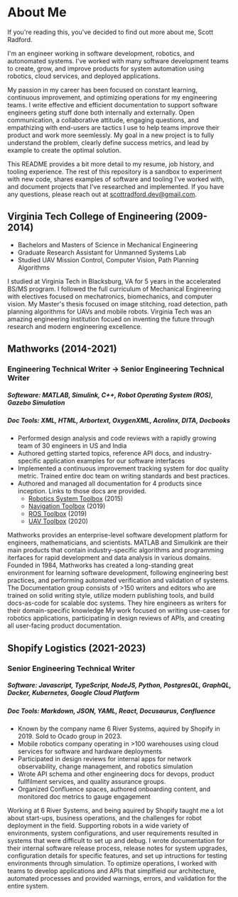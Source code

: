 # About Me 
If you're reading this, you've decided to find out more about me, Scott Radford.

I'm an engineer working in software development, robotics, and autonomated systems. I've worked with many software development teams to create, grow, and improve products for system automation using robotics, cloud services, and deployed applications.

My passion in my career has been focused on constant learning, continuous improvement, and optimizing operations for my engineering teams. 
I write effective and efficient documentation to support software engineers geting stuff done both internally and externally. Open communication, a collaborative attitude, engaging questions, and empathizing with end-users are tactics I use to help teams improve their product and work more seemlessly. My goal in a new project is to fully understand the problem, clearly define success metrics, and lead by example to create the optimal solution. 

This README provides a bit more detail to my resume, job history, and tooling experience.
The rest of this repository is a sandbox to experiment with new code, shares examples of software and tooling I've worked with, and document projects that I've researched and implemented. If you have any questions, please reach out at <scottradford.dev@gmail.com>.


## Virginia Tech College of Engineering (2009-2014)
- Bachelors and Masters of Science in Mechanical Engineering
- Graduate Research Assistant for Unmanned Systems Lab
- Studied UAV Mission Control, Computer Vision, Path Planning Algorithms

I studied at Virginia Tech in Blacksburg, VA for 5 years in the accelerated BS/MS program. I followed the full curriculum of Mechanical Engineering with electives focused on mechatronics, biomechanics, and computer vision. My Master's thesis focused on image stitching, road detection, path planning algorithms for UAVs and mobile robots. Virginia Tech was an amazing engineering institution focued on inventing the future through research and modern engineering excellence. 


## Mathworks (2014-2021)
### Engineering Technical Writer &rarr; Senior Engineering Technical Writer
##### Softeware: MATLAB, Simulink, C++, Robot Operating System (ROS), Gazebo Simulation
##### Doc Tools: XML, HTML, Arbortext, OxygenXML, Acrolinx, DITA, Docbooks
- Performed design analysis and code reviews with a rapidly growing team of 30 engineers in US and India
- Authored getting started topics, reference API docs, and industry-specific application examples for our software interfaces
- Implemented a continuous improvement tracking system for doc quality metric. Trained entire doc team on writing standards and best practices.
- Authored and managed all documentation for 4 products since inception. Links to those docs are provided.
  - [Robotics System Toolbox](https://www.mathworks.com/help/robotics/) (2015)
  - [Navigation Toolbox](https://www.mathworks.com/help/nav/) (2019)
  - [ROS Toolbox](https://www.mathworks.com/help/ros/) (2019)
  - [UAV Toolbox](https://www.mathworks.com/help/uav/) (2020)

Mathworks provides an enterprise-level software development platform for engineers, mathematicians, and scientists. MATLAB and Simulkink are their main products that contain industry-specific algorithms and programming iterfaces for rapid development and data analysis in various domains. Founded in 1984, Mathworks has created a long-standing great environment for learning software development, following engineering best practices, and performing automated verification and validation of systems. The Documentation group consists of >150 writers and editors who are trained on solid writing style, utilize modern publishing tools, and build docs-as-code for scalable doc systems. They hire engineers as writers for their domain-specific knowledge  My work focused on writing use-cases for robotics applications, participating in design reviews of APIs, and creating all user-facing product documentation.

## Shopify Logistics (2021-2023)
### Senior Engineering Technical Writer
##### Software: Javascript, TypeScript, NodeJS, Python, PostgresQL, GraphQL, Docker, Kubernetes, Google Cloud Platform
##### Doc Tools: Markdown, JSON, YAML, React, Docusaurus, Confluence
- Known by the company name 6 River Systems, aquired by Shopify in 2019. Sold to Ocado group in 2023.
- Mobile robotics company operating in >100 warehouses using cloud services for software and hardware deployments
- Participated in design reviews for internal apps for network observability, change management, and robotics simulation
- Wrote API schema and other engineering docs for devops, product fullfilment services, and quality assurance groups.
- Organized Confluence spaces, authored onboarding content, and monitored doc metrics to gauge engagement

Working at 6 River Systems, and being aquired by Shopify taught me a lot about start-ups, business operations, and the challenges for robot deployment in the field. Supporting robots in a wide variety of environments, system configurations, and user requirements resulted in systems that were difficult to set up and debug. I wrote documentation for their internal software release process, release notes for system upgrades, configuration details for specific features, and set up intructions for testing environments through simulation. To optimize operations, I worked with teams to develop applications and APIs that simplfieid our architecture, automated processes and provided warnings, errors, and validation for the entire system. 


